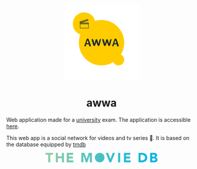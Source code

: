 <p align="center"><img src="./src/img/github-readme/logo.png" alt="Awwa logo" width="200" height="200"></p>
<h1 align="center">awwa</h1>

Web application made for a [university](http://www.poliba.it/ "PoliBA") exam.
The application is accessible [here](http://awwa.sytes.net "facefilm site").

This web app is a social network for videos and tv series :movie_camera:. It is based on the database equipped by [tmdb](https://www.themoviedb.org/)

<p align="center"><img src="./src/img/github-readme/tmdb-logo.png" alt="the movie db logo"></p>